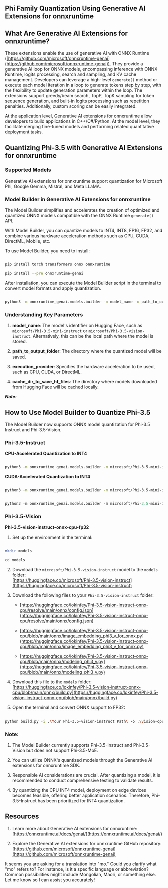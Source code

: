 ## **Phi Family Quantization Using Generative AI Extensions for onnxruntime**

## **What Are Generative AI Extensions for onnxruntime?**

These extensions enable the use of generative AI with ONNX Runtime ([https://github.com/microsoft/onnxruntime-genai](https://github.com/microsoft/onnxruntime-genai)). They provide a generative AI loop for ONNX models, encompassing inference with ONNX Runtime, logits processing, search and sampling, and KV cache management. Developers can leverage a high-level `generate()` method or execute each model iteration in a loop to generate tokens step by step, with the flexibility to update generation parameters within the loop. The extensions support greedy/beam search, TopP, TopK sampling for token sequence generation, and built-in logits processing such as repetition penalties. Additionally, custom scoring can be easily integrated.

At the application level, Generative AI extensions for onnxruntime allow developers to build applications in C++/C#/Python. At the model level, they facilitate merging fine-tuned models and performing related quantitative deployment tasks.

## **Quantizing Phi-3.5 with Generative AI Extensions for onnxruntime**

### **Supported Models**

Generative AI extensions for onnxruntime support quantization for Microsoft Phi, Google Gemma, Mistral, and Meta LLaMA.

### **Model Builder in Generative AI Extensions for onnxruntime**

The Model Builder simplifies and accelerates the creation of optimized and quantized ONNX models compatible with the ONNX Runtime `generate()` API.

With Model Builder, you can quantize models to INT4, INT8, FP16, FP32, and combine various hardware acceleration methods such as CPU, CUDA, DirectML, Mobile, etc.

To use Model Builder, you need to install:

```bash

pip install torch transformers onnx onnxruntime

pip install --pre onnxruntime-genai

```

After installation, you can execute the Model Builder script in the terminal to convert model formats and apply quantization.

```bash

python3 -m onnxruntime_genai.models.builder -m model_name -o path_to_output_folder -p precision -e execution_provider -c cache_dir_to_save_hf_files

```

### **Understanding Key Parameters**

1. **model_name**: The model's identifier on Hugging Face, such as `microsoft/Phi-3.5-mini-instruct` or `microsoft/Phi-3.5-vision-instruct`. Alternatively, this can be the local path where the model is stored.

2. **path_to_output_folder**: The directory where the quantized model will be saved.

3. **execution_provider**: Specifies the hardware acceleration to be used, such as CPU, CUDA, or DirectML.

4. **cache_dir_to_save_hf_files**: The directory where models downloaded from Hugging Face will be cached locally.

***Note:***

## **How to Use Model Builder to Quantize Phi-3.5**

The Model Builder now supports ONNX model quantization for Phi-3.5 Instruct and Phi-3.5-Vision.

### **Phi-3.5-Instruct**

**CPU-Accelerated Quantization to INT4**

```bash

python3 -m onnxruntime_genai.models.builder -m microsoft/Phi-3.5-mini-instruct  -o ./onnx-cpu -p int4 -e cpu -c ./Phi-3.5-mini-instruct

```

**CUDA-Accelerated Quantization to INT4**

```bash

python3 -m onnxruntime_genai.models.builder -m microsoft/Phi-3.5-mini-instruct  -o ./onnx-cpu -p int4 -e cuda -c ./Phi-3.5-mini-instruct

```

```python

python3 -m onnxruntime_genai.models.builder -m microsoft/Phi-3.5-mini-instruct  -o ./onnx-cpu -p int4 -e cuda -c ./Phi-3.5-mini-instruct

```

### **Phi-3.5-Vision**

**Phi-3.5-vision-instruct-onnx-cpu-fp32**

1. Set up the environment in the terminal:

```bash

mkdir models

cd models 

```

2. Download the `microsoft/Phi-3.5-vision-instruct` model to the `models` folder:  
   [https://huggingface.co/microsoft/Phi-3.5-vision-instruct](https://huggingface.co/microsoft/Phi-3.5-vision-instruct)

3. Download the following files to your `Phi-3.5-vision-instruct` folder:

   - [https://huggingface.co/lokinfey/Phi-3.5-vision-instruct-onnx-cpu/resolve/main/onnx/config.json](https://huggingface.co/lokinfey/Phi-3.5-vision-instruct-onnx-cpu/resolve/main/onnx/config.json)

   - [https://huggingface.co/lokinfey/Phi-3.5-vision-instruct-onnx-cpu/blob/main/onnx/image_embedding_phi3_v_for_onnx.py](https://huggingface.co/lokinfey/Phi-3.5-vision-instruct-onnx-cpu/blob/main/onnx/image_embedding_phi3_v_for_onnx.py)

   - [https://huggingface.co/lokinfey/Phi-3.5-vision-instruct-onnx-cpu/blob/main/onnx/modeling_phi3_v.py](https://huggingface.co/lokinfey/Phi-3.5-vision-instruct-onnx-cpu/blob/main/onnx/modeling_phi3_v.py)

4. Download this file to the `models` folder:  
   [https://huggingface.co/lokinfey/Phi-3.5-vision-instruct-onnx-cpu/blob/main/onnx/build.py](https://huggingface.co/lokinfey/Phi-3.5-vision-instruct-onnx-cpu/blob/main/onnx/build.py)

5. Open the terminal and convert ONNX support to FP32:

```bash

python build.py -i .\Your Phi-3.5-vision-instruct Path\ -o .\vision-cpu-fp32 -p f32 -e cpu

```

### **Note:**

1. The Model Builder currently supports Phi-3.5-Instruct and Phi-3.5-Vision but does not support Phi-3.5-MoE.

2. You can utilize ONNX's quantized models through the Generative AI extensions for onnxruntime SDK.

3. Responsible AI considerations are crucial. After quantizing a model, it is recommended to conduct comprehensive testing to validate results.

4. By quantizing the CPU INT4 model, deployment on edge devices becomes feasible, offering better application scenarios. Therefore, Phi-3.5-Instruct has been prioritized for INT4 quantization.

## **Resources**

1. Learn more about Generative AI extensions for onnxruntime:  
   [https://onnxruntime.ai/docs/genai/](https://onnxruntime.ai/docs/genai/)

2. Explore the Generative AI extensions for onnxruntime GitHub repository:  
   [https://github.com/microsoft/onnxruntime-genai](https://github.com/microsoft/onnxruntime-genai)

It seems you are asking for a translation into "mo." Could you clarify what "mo" refers to? For instance, is it a specific language or abbreviation? Common possibilities might include Mongolian, Maori, or something else. Let me know so I can assist you accurately!